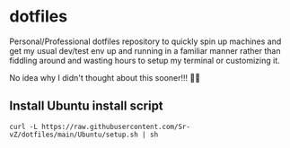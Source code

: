 # dotfiles

Personal/Professional dotfiles repository to quickly spin up machines and get my usual dev/test env up and running in a familiar manner rather than fiddling around and wasting hours to setup my terminal or customizing it.

No idea why I didn't thought about this sooner!!! 🤦‍♂️


## Install Ubuntu install script
```
curl -L https://raw.githubusercontent.com/Sr-vZ/dotfiles/main/Ubuntu/setup.sh | sh
```

